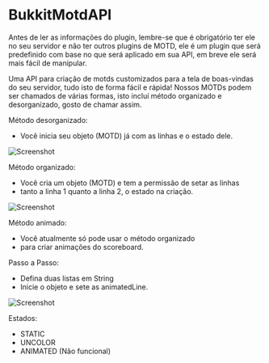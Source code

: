 # BukkitMotdAPI

Antes de ler as informações do plugin, lembre-se que é obrigatório ter ele no seu servidor e não ter outros plugins de MOTD, ele é um plugin que será predefinido com base no que será aplicado em sua API, em breve ele será mais fácil de manipular.

Uma API para criação de motds customizados para a tela de boas-vindas do seu servidor, tudo isto de forma fácil e rápida!
Nossos MOTDs podem ser chamados de várias formas, isto incluí método organizado e desorganizado, gosto de chamar assim.

Método desorganizado:
- Você inicia seu objeto (MOTD) já com as linhas e o estado dele.

![Screenshot](https://imgur.com/qw0p6Cv.png)

Método organizado:
- Você cria um objeto (MOTD) e tem a permissão de setar as linhas
- tanto a linha 1 quanto a linha 2, o estado na criação.

![Screenshot](https://imgur.com/HdQtSnX.png)

Método animado:
- Você atualmente só pode usar o método organizado
- para criar animações do scoreboard.

Passo a Passo:
- Defina duas listas em String
- Inicie o objeto e sete as animatedLine.

![Screenshot](https://imgur.com/TFT4rGH.png)

Estados:
- STATIC
- UNCOLOR
- ANIMATED (Não funcional)
